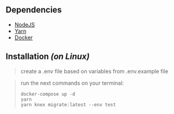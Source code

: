 ## Dependencies
- [NodeJS](https://nodejs.org/en/) 
- [Yarn](https://yarnpkg.com/lang/en/)
- [Docker](https://www.docker.com)

## Installation _(on Linux)_
> create a .env file based on variables from .env.example file

> run the next commands on your terminal: 
> ``` 
> docker-compose up -d  
> yarn
> yarn knex migrate:latest --env test
>```

